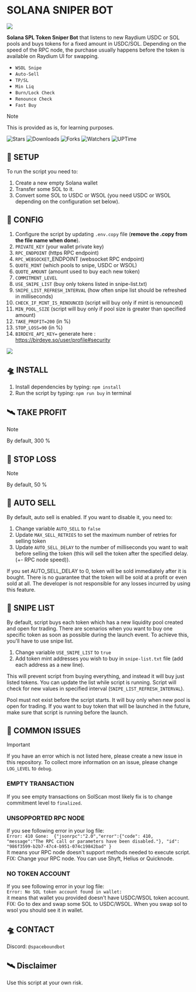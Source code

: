 # SOLANA SNIPER BOT

![](https://github.com/spaceboundbot/solana-sniper-bot/blob/3463d5c1169a76067c8694285a33208cc2ef21a5/readme/logo.png)

**Solana SPL Token Sniper Bot** that listens to new Raydium USDC or SOL pools and buys tokens for a fixed amount in USDC/SOL. 
Depending on the speed of the RPC node, the purchase usually happens before the token is available on Raydium UI for swapping.

- `WSOL Snipe`
- `Auto-Sell`
- `TP/SL`
- `Min Liq`
- `Burn/Lock Check`
- `Renounce Check`
- `Fast Buy`

> [!NOTE]
> This is provided as is, for learning purposes.

![Stars](https://img.shields.io/github/stars/spaceboundbot/solana-sniper-bot.svg)
![Downloads](https://img.shields.io/github/downloads/spaceboundbot/solana-sniper-bot/total.svg)
![Forks](https://img.shields.io/github/forks/spaceboundbot/solana-sniper-bot.svg)
![Watchers](https://img.shields.io/github/watchers/spaceboundbot/solana-sniper-bot.svg)
![UPTime](https://camo.githubusercontent.com/4a67ad96d71cca235a4393b2f3b79aabb0a3d42d555030632f1110e9eedde567/68747470733a2f2f696d672e736869656c64732e696f2f62616467652f757074696d652d3130302532352d627269676874677265656e)

## 👾 SETUP
To run the script you need to:
1. Create a new empty Solana wallet
2. Transfer some SOL to it.
3. Convert some SOL to USDC or WSOL (you need USDC or WSOL depending on the configuration set below).

## 🚀 CONFIG
1. Configure the script by updating `.env.copy` file (**remove the .copy from the file name when done**).
2. `PRIVATE_KEY` (your wallet private key)
3. `RPC_ENDPOINT` (https RPC endpoint)
4. `RPC_WEBSOCKET`_ENDPOINT (websocket RPC endpoint)
5. `QUOTE_MINT` (which pools to snipe, USDC or WSOL)
6. `QUOTE_AMOUNT` (amount used to buy each new token)
7. `COMMITMENT_LEVEL`
8. `USE_SNIPE_LIST` (buy only tokens listed in snipe-list.txt)
9. `SNIPE_LIST_REFRESH_INTERVAL` (how often snipe list should be refreshed in milliseconds)
10. `CHECK_IF_MINT_IS_RENOUNCED` (script will buy only if mint is renounced)
11. `MIN_POOL_SIZE` (script will buy only if pool size is greater than specified amount)
12. `TAKE_PROFIT=200` (in %)
13. `STOP_LOSS=90` (in %)
14. `BIRDEYE_API_KEY=` generate here : https://birdeye.so/user/profile#security

![](https://github.com/spaceboundbot/solana-sniper-bot/blob/d62fbcd7b7a3cc6511fd1dbde8ae6bdabf33f37d/readme/bot.png)
  
## 🛸 INSTALL
1. Install dependencies by typing: `npm install`
2. Run the script by typing: `npm run buy` in terminal

## 🛰 TAKE PROFIT

> [!NOTE]
> By default, 300 %

## 🎇 STOP LOSS

> [!NOTE]
> By default, 50 %

## 🌌 AUTO SELL
By default, auto sell is enabled. If you want to disable it, you need to:
1. Change variable `AUTO_SELL` to `false`
2. Update `MAX_SELL_RETRIES` to set the maximum number of retries for selling token
3. Update `AUTO_SELL_DELAY` to the number of milliseconds you want to wait before selling the token (this will sell the token after the specified delay. (+- RPC node speed)).

If you set AUTO_SELL_DELAY to 0, token will be sold immediately after it is bought.
There is no guarantee that the token will be sold at a profit or even sold at all. The developer is not responsible for any losses incurred by using this feature.

## 👾 SNIPE LIST
By default, script buys each token which has a new liquidity pool created and open for trading. 
There are scenarios when you want to buy one specific token as soon as possible during the launch event.
To achieve this, you'll have to use snipe list.
1. Change variable `USE_SNIPE_LIST` to `true`
2. Add token mint addresses you wish to buy in `snipe-list.txt` file (add each address as a new line).

This will prevent script from buying everything, and instead it will buy just listed tokens.
You can update the list while script is running. Script will check for new values in specified interval (`SNIPE_LIST_REFRESH_INTERVAL`).

Pool must not exist before the script starts.
It will buy only when new pool is open for trading. If you want to buy token that will be launched in the future, make sure that script is running before the launch.


## 🚀 COMMON ISSUES

> [!IMPORTANT]
> If you have an error which is not listed here, please create a new issue in this repository.
> To collect more information on an issue, please change `LOG_LEVEL` to `debug`.
> 
> ### EMPTY TRANSACTION
> If you see empty transactions on SolScan most likely fix is to change commitment level to `finalized`.
> 
> ### UNSOPPORTED RPC NODE
> If you see following error in your log file:  
> `Error: 410 Gone:  {"jsonrpc":"2.0","error":{"code": 410, "message":"The RPC call or parameters have been disabled."}, "id": "986f3599-b2b7-47c4-b951-074c19842bad" }`  
> It means your RPC node doesn't support methods needed to execute script.
> FIX: Change your RPC node. You can use Shyft, Helius or Quicknode.
> 
> ### NO TOKEN ACCOUNT
> If you see following error in your log file:  
> `Error: No SOL token account found in wallet: `  
> it means that wallet you provided doesn't have USDC/WSOL token account.
> FIX: Go to dex and swap some SOL to USDC/WSOL. When you swap sol to wsol you should see it in wallet.

## 🛸 CONTACT
Discord: `@spaceboundbot`

## 🛰 Disclaimer
Use this script at your own risk.
